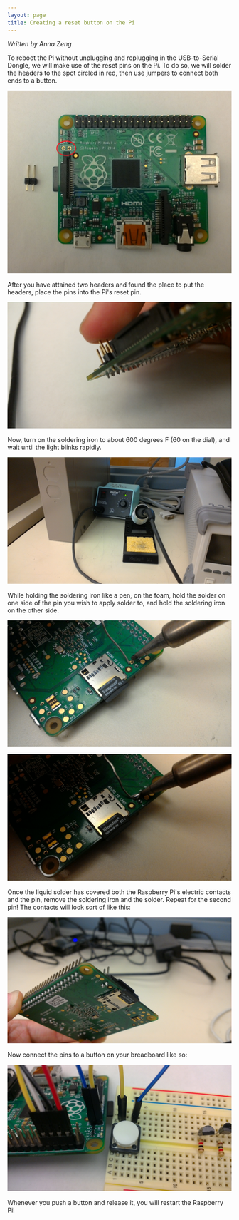 ```yaml
---
layout: page
title: Creating a reset button on the Pi
---
```


*Written by Anna Zeng*

To reboot the Pi without unplugging and replugging in the USB-to-Serial Dongle, we will make use of the reset pins on the Pi. To do so, we will solder the headers to the spot circled in red, then use jumpers to connect both ends to a button.

![Things you will need](images/reset.pin.ingredients.jpg)

After you have attained two headers and found the place to put the headers, place the pins into the Pi's reset pin.

![Pin placement](images/reset.pin.placement.jpg)

Now, turn on the soldering iron to about 600 degrees F (60 on the dial), and wait until the light blinks rapidly.

![Soldering Light](images/reset.pin.solder.light.jpg)

While holding the soldering iron like a pen, on the foam, hold the solder on one side of the pin you wish to apply solder to, and hold the soldering iron on the other side.

![Soldering Position](images/reset.pin.soldering.jpg)

![Soldering Action](images/reset.pin.action.jpg)

Once the liquid solder has covered both the Raspberry Pi's electric contacts and the pin, remove the soldering iron and the solder. Repeat for the second pin! The contacts will look sort of like this:

![Finished Soldering](images/reset.pin.done.jpg)

Now connect the pins to a button on your breadboard like so:

![Button connected to reset](images/reset.pin.button.jpg)

Whenever you push a button and release it, you will restart the Raspberry Pi!